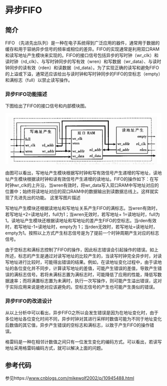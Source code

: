 异步FIFO
================================================================

简介
----------------------------------------------------------------

 FIFO （先进先出队列）是一种在电子系统得到广泛应用的器件，通常用于数据的缓存和用于容纳异步信号的频率或相位的差异。FIFO的实现通常是利用双口RAM和读写地址产生模块来实现的。FIFO的接口信号包括异步的写时钟（wr_clk）和读时钟（rd_clk）、与写时钟同步的写有效（wren）和写数据（wr_data）、与读时钟同步的读有效（rden）和读数据（rd_data）。为了实现正确的读写和避免FIFO的上溢或下溢，通常还应该给出与读时钟和写时钟同步的FIFO的空标志（empty）和满标志（full）以禁止读写操作。

### 异步FIFO功能描述

下图给出了FIFO的接口信号和内部模块图。

![](async.png)

由图可以看出，写地址产生模块根据写时钟和写有效信号产生递增的写地址，读地址产生模块根据读时钟和读有效信号产生递增的读地址。FIFO的操作如下：在写时钟wr_clk的上升沿，当wren有效时，将wr_data写入双口RAM中写地址对应的位置中；始终将读地址对应的双口RAM中的数据输出到读数据总线上。这样就实现了先进先出的功能。
这里写图片描述

写地址产生模块还根据读地址和写地址关系产生FIFO的满标志。当wren有效时，若写地址+2=读地址时，full为1；当wren无效时，若写地址+ 1=读地址时，full为1。读地址产生模块还根据读地址和写地址的差产生FIFO的空标志。当rden有效时，若写地址-1=读地址时，empty为 1；当rden无效时，若写地址=读地址时，empty为1。按照以上方式产生标志信号是为了提前一个时钟周期产生对应的标志信号。

由于空标志和满标志控制了FIFO的操作，因此标志错误会引起操作的错误。如上所述，标志的产生是通过对读写地址的比较产生的，当读写时钟完全异步时，对读写地址进行比较时，可能得出错误的结果。例如，在读地址变化过程中，由于读地址的各位变化并不同步，计算读写地址的差值，可能产生错误的差值，导致产生错误的满标志信号。若将未满标志置为满标志时，可能降低了应用的性能，降低写数据速率；而将满置标志置为未满时，执行一次写操作，则可能产生溢出错误，这对于实际应用来说是绝对应该避免的。空标志信号的产生也可能产生类似的错误。

### 异步FIFO的改进设计

从以上分析中可以看出，异步FIFO之所以会发生错误是因为在地址变化时，由于多位地址各位变化时间不同，异步时钟对其进行采样时数值可能为不同于地址变化后数值的其它值，异步产生错误的空标志和满标志，以致于产生FIFO的操作错误。

格雷码是一种在相邻计数值之间只有一位发生变化的编码方式。可以看出，若读写地址采用格雷码编码方式，就可以解决上面的问题。

参考代码
------------------------------------------------

参见https://www.cnblogs.com/mikewolf2002/p/10945488.html